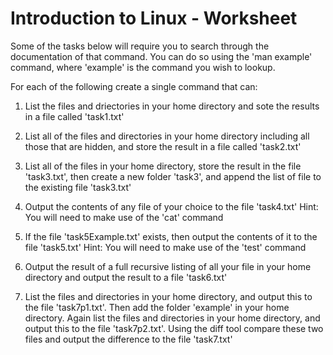 # Introduction to Linux - Worksheet

Some of the tasks below will require you to search through the documentation of that command. 
You can do so using the 'man example' command, where 'example' is the command you wish to lookup.


For each of the following create a single command that can:

1. List the files and driectories in your home directory and sote the results in a file called 'task1.txt'

2. List all of the files and directories in your home directory including all those that are hidden, and store the result in a file called 'task2.txt'

3. List all of the files in your home directory, store the result in the file 'task3.txt', then create a new folder 'task3', and append the list of file to the existing file 'task3.txt'

4. Output the contents of any file of your choice to the file 'task4.txt'
Hint: You will need to make use of the 'cat' command

5. If the file 'task5Example.txt' exists, then output the contents of it to the file 'task5.txt'
Hint: You will need to make use of the 'test' command

6. Output the result of a full recursive listing of all your file in your home directory and output the result to a file 'task6.txt'

7. List the files and directories in your home directory, and output this to the file 'task7p1.txt'. 
Then add the folder 'example' in your home directory.
Again list the files and directories in your home directory, and output this to the file 'task7p2.txt'.
Using the diff tool compare these two files and output the difference to the file 'task7.txt' 
